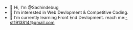 - 👋 Hi, I’m @Sachindebug
- 👀 I’m interested in Web Devlopment & Competitive Coding.
- 🌱 I’m currently learning Front End Devlopment.
reach me:-st1913814@gmail.com

<!---
Sachindebug/Sachindebug is a ✨ special ✨ repository because its `README.md` (this file) appears on your GitHub profile.
You can click the Preview link to take a look at your changes.
--->
